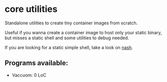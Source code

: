 # core utilities

Standalone utilities to create tiny container images from scratch.

Useful if you wanna create a container image to host only your static binary, but misses a static shell and some utilities to debug needed.

If you are looking for a static simple shell, take a look on [nash](https://github.com/NeowayLabs/nash).

## Programs available: 

- Vaccuom: 0 LoC

